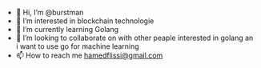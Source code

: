 - 👋 Hi, I’m @burstman
- 👀 I’m interested in blockchain technologie
- 🌱 I’m currently learning Golang
- 💞️ I’m looking to collaborate on with other peaple interested in golang an i want to use go for machine learning
- 📫 How to reach me hamedflissi@gmail.com

<!---
burstman/burstman is a ✨ special ✨ repository because its `README.md` (this file) appears on your GitHub profile.
You can click the Preview link to take a look at your changes.
--->
